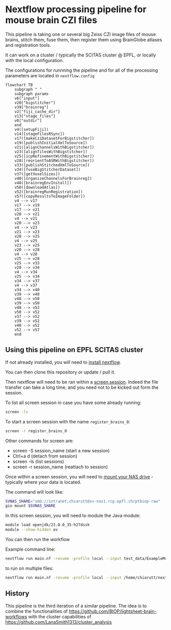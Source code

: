 # Nextflow processing pipeline for mouse brain CZI files

This pipeline is taking one or several big Zeiss CZI image files of mouse brains, stitch them, fuse them, then register them using BrainGlobe atlases and registration tools.

It can work on a cluster / typically the SCITAS cluster @ EPFL, or locally with the local configuration.

The configurations for runnning the pipeline and for all of the processing parameters are located in `nextflow.config`

```mermaid
flowchart TB
    subgraph " "
    subgraph params
    v6["input"]
    v20["bigstitcher"]
    v39["brainreg"]
    v2["fiji_cache_dir"]
    v13["stage_files"]
    v0["outdir"]
    end
    v4([setupFiji])
    v14([stageFilesRSync])
    v17([makeCziDatasetForBigstitcher])
    v19([publishInitialXmlToSource])
    v21([alignChannelsWithBigstitcher])
    v23([alignTilesWithBigstitcher])
    v25([icpRefinementWithBigstitcher])
    v28([reorientToASRWithBigstitcher])
    v33([publishStitchedXmlToSource])
    v34([fuseBigStitcherDataset])
    v37([getVoxelSizes])
    v40([organizeChannelsForBrainreg])
    v48([brainregEnvInstall])
    v50([downloadAtlas])
    v52([brainregRunRegistration])
    v57([copyResultsToImageFolder])
    v4 --> v17
    v17 --> v19
    v17 --> v21
    v20 --> v21
    v4 --> v21
    v20 --> v23
    v4 --> v23
    v21 --> v23
    v20 --> v25
    v4 --> v25
    v23 --> v25
    v20 --> v28
    v4 --> v28
    v25 --> v28
    v25 --> v33
    v20 --> v34
    v4 --> v34
    v25 --> v34
    v34 --> v37
    v4 --> v37
    v34 --> v40
    v39 --> v40
    v48 --> v50
    v39 --> v50
    v48 --> v52
    v50 --> v52
    v37 --> v52
    v39 --> v52
    v40 --> v52
    v52 --> v57
    end
```

## Using this pipeline on EPFL SCITAS cluster

If not already installed, you will need to [install nextflow](https://www.nextflow.io/docs/latest/install.html#self-install).

You can then clone this repository or update / pull it.

Then nextflow will need to be ran within a [screen session](https://scitas-doc.epfl.ch/advanced-guide/screen/). Indeed the file transfer can take a long time, and you need not to be kicked out form the session.

To list all screen session in case you have some already running:

```bash
screen -ls
```

To start a screen session with the name `register_brains_0`:

```bash
screen -r register_brains_0
```

Other commands for screen are:

* screen -S session_name (start a new session)
* Ctrl+a d (detach from session)
* screen -ls (list sessions)
* screen -r session_name (reattach to session)

Once within a screen session, you will need to [mount your NAS drive](https://scitas-doc.epfl.ch/user-guide/data-management/mount-nas/) - typically where your data is located.

The command will look like:

```bash
SVNAS_SHARE="smb://intranet;chiarutt@sv-nas1.rcp.epfl.ch/ptbiop-raw"
gio mount $SVNAS_SHARE
```

In this screen session, you will need to module the Java module:

```bash
module load openjdk/21.0.0_35-h27dssk 
module --show-hidden av 
```

You can then run the workflow

Example command line:

```bash
nextflow run main.nf -resume -profile local --input test_data/ExampleMultiChannel.czi -with-trace
```

to run on multiple files:

```bash
nextflow run main.nf -resume -profile local --input /home/chiarutt/nextflow-projects/mouse_czi_processing/test_data/Small.czi,/home/chiarutt/nextflow-projects/mouse_czi_processing/test_data/Small3.czi
```

## History

This pipeline is the third iteration of a similar pipeline. The idea is to combine the functionalities of https://github.com/BIOP/lightsheet-brain-workflows with the cluster capabilities of  https://github.com/LanaSmith1313/cluster_analysis 
